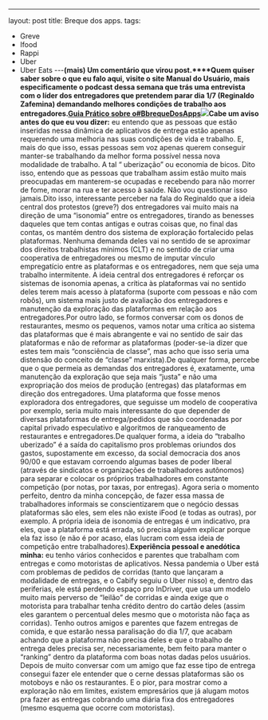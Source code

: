 ---
layout: post
title: Breque dos apps.
tags:
- Greve
- Ifood
- Rappi
- Uber
- Uber Eats
---**(mais) Um comentário que virou post.****Quem quiser saber sobre o que eu falo aqui, visite o site Manual do Usuário, mais especificamente o podcast dessa semana que trás uma entrevista com o líder dos entregadores que pretendem parar dia 1/7 (Reginaldo Zafemina) demandando melhores condições de trabalho aos entregadores.**[**Guia Prático sobre o#BbrequeDosApps**](https://manualdousuario.net/podcast/guia-pratico-s4e20/)![](https://cdn-images-1.medium.com/max/1200/1*H9ma9rHC0cRCCLXJmfV75g.png)**Cabe um aviso antes do que eu vou dizer:**
 eu entendo que as pessoas que estão inseridas nessa dinâmica de aplicativos de entrega estão apenas requerendo uma melhoria nas suas condições de vida e trabalho. E, mais do que isso, essas pessoas sem voz apenas querem conseguir manter-se trabalhando da melhor forma possível nessa nova modalidade de trabalho. A tal “
uberização” ou economia de bicos. Dito isso, entendo que as pessoas que trabalham assim estão muito mais preocupadas em manterem-se ocupadas e recebendo para não morrer de fome, morar na rua e ter acesso à saúde. Não vou questionar isso jamais.Dito isso, interessante perceber na fala do Reginaldo que a ideia central dos protestos (greve?) dos entregadores vai muito mais na direção de uma “isonomia” entre os entregadores, tirando as benesses daqueles que tem contas antigas e outras coisas que, no final das contas, os mantém dentro dos sistema de exploração fortalecido pelas plataformas. Nenhuma demanda deles vai no sentido de se aproximar dos direitos trabalhistas mínimos (CLT) e no sentido de criar uma cooperativa de entregadores ou mesmo de imputar vínculo empregatício entre as plataformas e os entregadores, nem que seja uma trabalho intermitente. A ideia central dos entregadores é reforçar os sistemas de isonomia apenas, a crítica às plataformas vai no sentido deles terem mais acesso à plataforma (suporte com pessoas e não com robôs), um sistema mais justo de avaliação dos entregadores e manutenção da exploração das plataformas em relação aos entregadores.Por outro lado, se formos conversar com os donos de restaurantes, mesmo os pequenos, vamos notar uma crítica ao sistema das plataformas que é mais abrangente e vai no sentido de sair das plataformas e não de reformar as plataformas (poder-se-ia dizer que estes tem mais “consciência de classe”, mas acho que isso seria uma distensão do conceito de “classe” marxista).De qualquer forma, percebe que o que permeia as demandas dos entregadores é, exatamente, uma manutenção da exploração que seja mais “justa” e não uma expropriação dos meios de produção (entregas) das plataformas em direção dos entregadores. Uma plataforma que fosse menos exploradora dos entregadores, que seguisse um modelo de cooperativa por exemplo, seria muito mais interessante do que depender de diversas plataformas de entrega/pedidos que são coordenadas por capital privado especulativo e algoritmos de ranqueamento de restaurantes e entregadores.De qualquer forma, a ideia do
“trabalho uberizado” é a saída do capitalismo pros problemas oriundos dos gastos, supostamente em excesso, da social democracia dos anos 90/00 e que estavam corroendo algumas bases de poder liberal (através de sindicatos e organizações de trabalhadores autônomos) para separar e colocar os próprios trabalhadores em constante competição (por notas, por taxas, por entregas). Agora seria o momento perfeito, dentro da minha concepção, de fazer essa massa de trabalhadores informais se conscientizarem que o negócio dessas plataformas são eles, sem eles não existe iFood (e todas as outras), por exemplo. A própria ideia de isonomia de entregas é um indicativo, pra eles, que a plataforma está errada, só precisa alguém explicar porque ela faz isso (e não é por acaso, elas lucram com essa ideia de competição entre trabalhadores).**Experiência pessoal e anedótica minha:**
 eu tenho vários conhecidos e parentes que trabalham com entregas e como motoristas de aplicativos. Nessa pandemia o Uber está com problemas de pedidos de corridas (tanto que lançaram a modalidade de entregas, e o Cabify seguiu o Uber nisso) e, dentro das periferias, ele está perdendo espaço pro InDriver, que usa um modelo muito mais perverso de “leilão” de corridas e ainda exige que o motorista para trabalhar tenha crédito dentro do cartão deles (assim eles garantem o percentual deles mesmo que o motorista não faça as corridas). Tenho outros amigos e parentes que fazem entregas de comida, e que estarão nessa paralisação do dia 1/7, que acabam achando que a plataforma não precisa deles e que o trabalho de entrega deles precisa ser, necessariamente, bem feito para manter o “ranking” dentro da plataforma com boas notas dadas pelos usuários. Depois de muito conversar com um amigo que faz esse tipo de entrega consegui fazer ele entender que o cerne dessas plataformas são os motoboys e não os restaurantes. E o pior, para mostrar como a exploração não em limites, existem empresários que já alugam motos pra fazer as entregas cobrando uma diária fixa dos entregadores (mesmo esquema que ocorre com motoristas).
